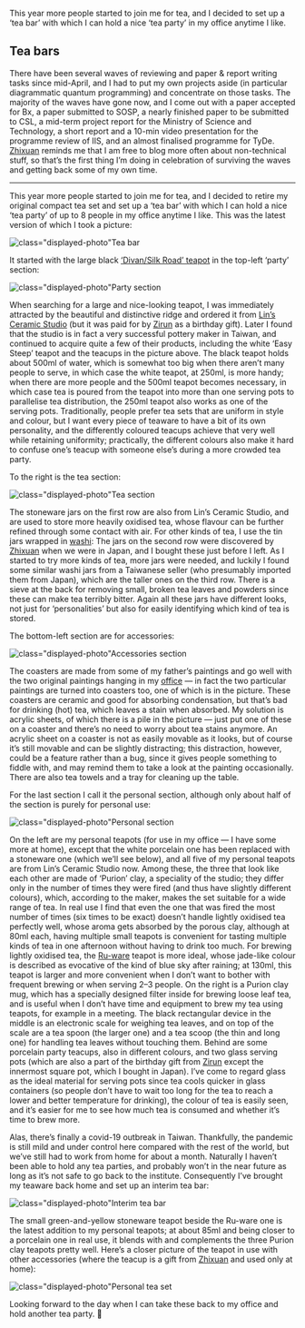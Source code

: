 This year more people started to join me for tea, and I decided to set up a ‘tea bar’ with which I can hold a nice ‘tea party’ in my office anytime I like.

## Tea bars

There have been several waves of reviewing and paper & report writing tasks since mid-April, and I had to put my own projects aside (in particular diagrammatic quantum programming) and concentrate on those tasks.
The majority of the waves have gone now, and I come out with a paper accepted for Bx, a paper submitted to SOSP, a nearly finished paper to be submitted to CSL, a mid-term project report for the Ministry of Science and Technology, a short report and a 10-min video presentation for the programme review of IIS, and an almost finalised programme for TyDe.
[Zhixuan](https://yangzhixuan.github.io) reminds me that I am free to blog more often about non-technical stuff, so that’s the first thing I’m doing in celebration of surviving the waves and getting back some of my own time.

---

This year more people started to join me for tea, and I decided to retire my original compact tea set and set up a ‘tea bar’ with which I can hold a nice ‘tea party’ of up to 8 people in my office anytime I like.
This was the latest version of which I took a picture:

![`class="displayed-photo"`Tea bar](bar.jpeg)

It started with the large black [‘Divan/Silk Road’ teapot](http://pelidesign.com/websitepeli/divan/) in the top-left ‘party’ section:

![`class="displayed-photo"`Party section](party-section.jpeg)

When searching for a large and nice-looking teapot, I was immediately attracted by the beautiful and distinctive ridge and ordered it from [Lin’s Ceramic Studio](https://www.taurlia.com) (but it was paid for by [Zirun](https://ac.k331.one) as a birthday gift).
Later I found that the studio is in fact a very successful pottery maker in Taiwan, and continued to acquire quite a few of their products, including the white ‘Easy Steep’ teapot and the teacups in the picture above.
The black teapot holds about 500ml of water, which is somewhat too big when there aren’t many people to serve, in which case the white teapot, at 250ml, is more handy; when there are more people and the 500ml teapot becomes necessary, in which case tea is poured from the teapot into more than one serving pots to parallelise tea distribution, the 250ml teapot also works as one of the serving pots.
Traditionally, people prefer tea sets that are uniform in style and colour, but I want every piece of teaware to have a bit of its own personality, and the differently coloured teacups achieve that very well while retaining uniformity; practically, the different colours also make it hard to confuse one’s teacup with someone else’s during a more crowded tea party.

To the right is the tea section:

![`class="displayed-photo"`Tea section](tea-section.jpeg)

The stoneware jars on the first row are also from Lin’s Ceramic Studio, and are used to store more heavily oxidised tea, whose flavour can be further refined through some contact with air.
For other kinds of tea, I use the tin jars wrapped in [washi](https://en.wikipedia.org/wiki/Washi):
The jars on the second row were discovered by [Zhixuan](https://yangzhixuan.github.io) when we were in Japan, and I bought these just before I left.
As I started to try more kinds of tea, more jars were needed, and luckily I found some similar washi jars from a Taiwanese seller (who presumably imported them from Japan), which are the taller ones on the third row.
There is a sieve at the back for removing small, broken tea leaves and powders since these can make tea terribly bitter.
Again all these jars have different looks, not just for ‘personalities’ but also for easily identifying which kind of tea is stored.

The bottom-left section are for accessories:

![`class="displayed-photo"`Accessories section](accessories-section.jpeg)

The coasters are made from some of my father’s paintings and go well with the two original paintings hanging in my [office](/blog/0008/) — in fact the two particular paintings are turned into coasters too, one of which is in the picture.
These coasters are ceramic and good for absorbing condensation, but that’s bad for drinking (hot) tea, which leaves a stain when absorbed.
My solution is acrylic sheets, of which there is a pile in the picture — just put one of these on a coaster and there’s no need to worry about tea stains anymore.
An acrylic sheet on a coaster is not as easily movable as it looks, but of course it’s still movable and can be slightly distracting; this distraction, however, could be a feature rather than a bug, since it gives people something to fiddle with, and may remind them to take a look at the painting occasionally.
There are also tea towels and a tray for cleaning up the table.

For the last section I call it the personal section, although only about half of the section is purely for personal use:

![`class="displayed-photo"`Personal section](personal-section.jpeg)

On the left are my personal teapots (for use in my office — I have some more at home), except that the white porcelain one has been replaced with a stoneware one (which we’ll see below), and all five of my personal teapots are from Lin’s Ceramic Studio now.
Among these, the three that look like each other are made of ‘Purion’ clay, a speciality of the studio; they differ only in the number of times they were fired (and thus have slightly different colours), which, according to the maker, makes the set suitable for a wide range of tea.
In real use I find that even the one that was fired the most number of times (six times to be exact) doesn’t handle lightly oxidised tea perfectly well, whose aroma gets absorbed by the porous clay, although at 80ml each, having multiple small teapots is convenient for tasting multiple kinds of tea in one afternoon without having to drink too much.
For brewing lightly oxidised tea, the [Ru-ware](https://en.wikipedia.org/wiki/Ru_ware) teapot is more ideal, whose jade-like colour is described as evocative of the kind of blue sky after raining; at 130ml, this teapot is larger and more convenient when I don’t want to bother with frequent brewing or when serving 2–3 people.
On the right is a Purion clay mug, which has a specially designed filter inside for brewing loose leaf tea, and is useful when I don’t have time and equipment to brew my tea using teapots, for example in a meeting.
The black rectangular device in the middle is an electronic scale for weighing tea leaves, and on top of the scale are a tea spoon (the larger one) and a tea scoop (the thin and long one) for handling tea leaves without touching them.
Behind are some porcelain party teacups, also in different colours, and two glass serving pots (which are also a part of the birthday gift from [Zirun](https://ac.k331.one) except the innermost square pot, which I bought in Japan).
I’ve come to regard glass as the ideal material for serving pots since tea cools quicker in glass containers (so people don’t have to wait too long for the tea to reach a lower and better temperature for drinking), the colour of tea is easily seen, and it’s easier for me to see how much tea is consumed and whether it’s time to brew more.

Alas, there’s finally a covid-19 outbreak in Taiwan.
Thankfully, the pandemic is still mild and under control here compared with the rest of the world, but we’ve still had to work from home for about a month.
Naturally I haven’t been able to hold any tea parties, and probably won’t in the near future as long as it’s not safe to go back to the institute.
Consequently I’ve brought my teaware back home and set up an interim tea bar:

![`class="displayed-photo"`Interim tea bar](interim-tea-bar.jpeg)

The small green-and-yellow stoneware teapot beside the Ru-ware one is the latest addition to my personal teapots; at about 85ml and being closer to a porcelain one in real use, it blends with and complements the three Purion clay teapots pretty well.
Here’s a closer picture of the teapot in use with other accessories (where the teacup is a gift from [Zhixuan](https://yangzhixuan.github.io) and used only at home):

![`class="displayed-photo"`Personal tea set](personal-tea-set.jpeg)

Looking forward to the day when I can take these back to my office and hold another tea party. 🎉
